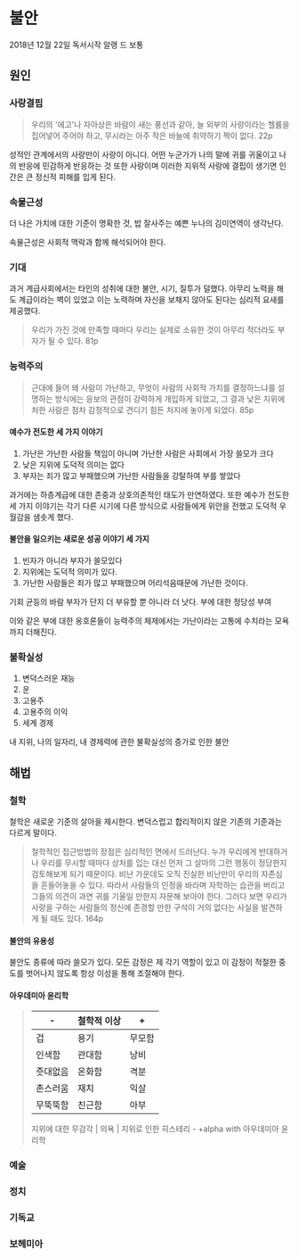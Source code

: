 # 불안

2018년 12월 22일 독서시작
알랭 드 보통

## 원인

### 사랑결핍
> 우리의 '에고'나 자아상은 바람이 새는 풍선과 같아, 늘 외부의 사랑이라는 헬륨을 집어넣어 주어야 하고, 무시라는 아주 작은 바늘에 취약하기 짝이 없다. 22p

성적인 관계에서의 사랑만이 사랑이 아니다. 어떤 누군가가 나의 말에 귀를 귀울이고 나의 반응에 민감하게 반응하는 것 또한 사랑이며 이러한 지위적 사랑에 결핍이 생기면 인간은 큰 정신적 피해를 입게 된다.

### 속물근성
더 나은 가치에 대한 기준이 명확한 것, 밥 잘사주는 예쁜 누나의 김미연역이 생각난다.

속물근성은 사회적 맥락과 함께 해석되어야 한다.

### 기대
과거 계급사회에서는 타인의 성취에 대한 불안, 시기, 질투가 덜했다. 아무리 노력을 해도 계급이라는 벽이 있었고 이는 노력하며 자신을 보채지 않아도 된다는 심리적 요새를 제공했다.

> 우리가 가진 것에 만족할 때마다 우리는 실제로 소유한 것이 아무리 적더라도 부자가 될 수 있다. 81p

### 능력주의
> 근대에 들어 왜 사람이 가난하고, 무엇이 사람의 사회적 가치를 결정하느냐를 설명하는 방식에는 응보의 관점이 강력하게 개입하게 되었고, 그 결과 낮은 지위에 처한 사람은 점차 감정적으로 견디기 힘든 처지에 놓이게 되었다. 85p

#### 예수가 전도한 세 가지 이야기
1. 가난은 가난한 사람들 책임이 아니며 가난한 사람은 사회에서 가장 쓸모가 크다
2. 낮은 지위에 도덕적 의미는 없다
3. 부자는 죄가 많고 부패했으며 가난한 사람들을 강탈하여 부를 쌓았다

과거에는 하층계급에 대한 존중과 상호의존적인 태도가 만연하였다. 또한 예수가 전도한 세 가지 이야기는 각기 다른 시기에 다른 방식으로 사람들에게 위안을 전했고 도덕적 우월감을 샘솟게 했다.

#### 불안을 일으키는 새로운 성공 이야기 세 가지
1. 빈자가 아니라 부자가 쓸모있다
2. 지위에는 도덕적 의미가 있다.
3. 가난한 사람들은 죄가 많고 부패했으며 어리석음때문에 가난한 것이다.

기회 균등의 바람
부자가 단지 더 부유할 뿐 아니라 더 낫다.
부에 대한 정당성 부여

이와 같은 부에 대한 옹호론들이 능력주의 체제에서는 가난이라는 고통에 수치라는 모욕까지 더해진다.

### 불확실성
1. 변덕스러운 재능
2. 운
3. 고용주
4. 고용주의 이익
5. 세계 경제

내 지위, 나의 일자리, 내 경제력에 관한 불확실성의 증가로 인한 불안

## 해법

### 철학
철학은 새로운 기준의 살아을 제시한다. 변덕스럽고 합리적이지 않은 기존의 기준과는 다르게 말이다.

> 철학적인 접근방법의 장점은 심리적인 면에서 드러난다. 누가 우리에게 반대하거나 우리를 무시할 때마다 상처를 입는 대신 먼저 그 살마의 그런 행동이 정당한지 검토해보게 되기 때문이다. 비난 가운데도 오직 진실한 비난만이 우리의 자존심을 흔들어놓을 수 있다. 따라서 사람들의 인정을 바라며 자학하는 습관을 버리고 그들의 의견이 과연 귀를 기울일 만한지 자문해 보아야 한다. 그러다 보면 우리가 사랑을 구하는 사람들의 정신에 존경할 만한 구석이 거의 없다는 사실을 발견하게 될 때도 있다. 164p

#### 불안의 유용성
불안도 종류에 따라 쓸모가 있다. 모든 감정은 제 각기 역할이 있고 이 감정이 적절한 중도를 벗어나지 않도록 항상 이성을 통해 조절해야 한다.

#### 아우데미아 윤리학
> | -      | 철학적 이상  | +    |
> |--------|-----------|------|
> | 겁      |  용기      | 무모함|
> | 인색함   |  관대함    | 낭비  |
> | 줏대없음  | 온화함     |  격분 |
> | 촌스러움  | 재치      | 익살  |
> | 무뚝뚝함  | 친근함     | 아부  |
> 
> 지위에 대한 무감각 | 의욕 | 지위로 인한 히스테리 - +alpha with 아우데미아 윤리학

### 예술

### 정치

### 기독교

### 보헤미아